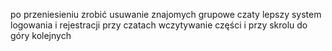 ﻿po przeniesieniu 
zrobić usuwanie znajomych
grupowe czaty 
lepszy system logowania i rejestracji
przy czatach wczytywanie części i przy skrolu do góry kolejnych

